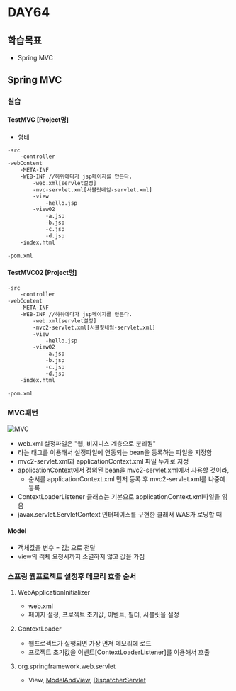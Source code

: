 # DAY64

## 학습목표

- Spring MVC 



## Spring MVC

### 실습

#### TestMVC [Project명]

- 형태

```tex
-src
	-controller
-webContent
	-META-INF
	-WEB-INF //하위에다가 jsp페이지를 만든다.
		-web.xml[servlet설정]
		-mvc-servlet.xml[서블릿네임-servlet.xml]
		-view
			-hello.jsp
		-view02
			-a.jsp
			-b.jsp
			-c.jsp
			-d.jsp
	-index.html
	
-pom.xml
```

#### TestMVC02 [Project명]

```tex
-src
	-controller
-webContent
	-META-INF
	-WEB-INF //하위에다가 jsp페이지를 만든다.
		-web.xml[servlet설정]
		-mvc2-servlet.xml[서블릿네임-servlet.xml]
		-view
			-hello.jsp
		-view02
			-a.jsp
			-b.jsp
			-c.jsp
			-d.jsp
	-index.html
	
-pom.xml
```





### MVC패턴

![MVC](https://tva1.sinaimg.cn/large/007S8ZIlgy1gh0pja0cofj30p00bhta1.jpg)

- web.xml 설정파일은 "웹, 비지니스 계층으로 분리됨"
- <listener>라는 태그를 이용해서 설정파일에 연동되는 bean을 등록하는 파일을 지정함 
- mvc2-servlet.xml과 applicationContext.xml 파일 두개로 지정
- applicationContext에서 정의된 bean을 mvc2-servlet.xml에서 사용할 것이라,
  - 순서를 applicationContext.xml 먼저 등록 후 mvc2-servlet.xml를 나중에 등록 
- ContextLoaderListener 클래스는 기본으로 applicationContext.xml파일을 읽음
- javax.servlet.ServletContext 인터페이스를 구현한 클래서 WAS가 로딩할 때 

#### Model 

- 객체값을 변수 = 값; 으로 전달 
- view의 객체 요청시까지 소멸하지 않고 값을 가짐



### 스프링 웹프로젝트 설정후 메모리 호출 순서

1. WebApplicationInitializer
   - web.xml
   - 페이지 설정, 프로젝트 초기값, 이벤트, 필터, 서블릿을 설정

2. ContextLoader
   - 웹프로젝트가 실행되면 가장 먼저 메모리에 로드
   - 프로젝트 초기값을 이벤트[ContextLoaderListener]를 이용해서 호출
3. org.springframework.web.servlet
   - View, [ModelAndView](https://docs.spring.io/spring/docs/4.3.27.RELEASE/javadoc-api/org/springframework/web/servlet/ModelAndView.html), [DispatcherServlet](https://docs.spring.io/spring/docs/4.3.27.RELEASE/javadoc-api/org/springframework/web/servlet/DispatcherServlet.html)


